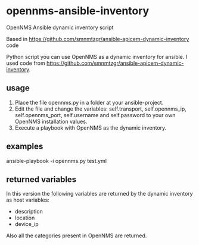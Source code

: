 # opennms-ansible-inventory
OpenNMS Ansible dynamic inventory script

Based in https://github.com/smnmtzgr/ansible-apicem-dynamic-inventory code

Python script you can use OpenNMS as a dynamic inventory for ansible. 
I used code from https://github.com/smnmtzgr/ansible-apicem-dynamic-inventory.

## usage
1. Place the file opennms.py in a folder at your ansible-project.
2. Edit the file and change the variables: self.transport, self.opennms_ip, self.opennms_port, self.username and self.password to your own OpenNMS installation values.
3. Execute a playbook with OpenNMS as the dynamic inventory.

## examples

ansible-playbook -i opennms.py test.yml

## returned variables

In this version the following variables are returned by the dynamic inventory as host variables:

* description
* location
* device_ip

Also all the categories present in OpenNMS are returned.
